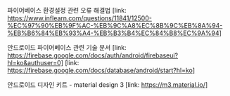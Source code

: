 파이어베이스 환경설정 관련 오류 해결법
[link: https://www.inflearn.com/questions/11841/12500-%EC%97%90%EB%9F%AC-%EB%9C%A8%EC%8B%9C%EB%8A%94-%EB%B6%84%EB%93%A4-%EB%B3%B4%EC%84%B8%EC%9A%94]

안드로이드 파이어베이스 관련 기술 문서
[link: https://firebase.google.com/docs/auth/android/firebaseui?hl=ko&authuser=0]
[link: https://firebase.google.com/docs/database/android/start?hl=ko]

안드로이드 디자인 키트 - material design 3
[link: https://m3.material.io/]